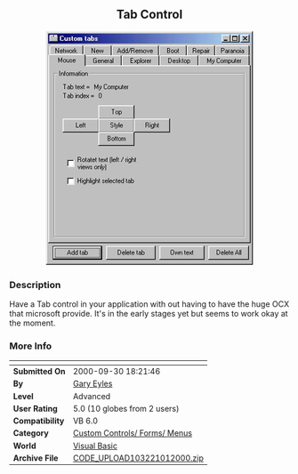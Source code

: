 ﻿<div align="center">

## Tab Control

<img src="PIC20001011112468161.jpg">
</div>

### Description

Have a Tab control in your application with out having to have the huge OCX that microsoft provide. It's in the early stages yet but seems to work okay at the moment.
 
### More Info
 


<span>             |<span>
---                |---
**Submitted On**   |2000-09-30 18:21:46
**By**             |[Gary Eyles](https://github.com/Planet-Source-Code/PSCIndex/blob/master/ByAuthor/gary-eyles.md)
**Level**          |Advanced
**User Rating**    |5.0 (10 globes from 2 users)
**Compatibility**  |VB 6\.0
**Category**       |[Custom Controls/ Forms/  Menus](https://github.com/Planet-Source-Code/PSCIndex/blob/master/ByCategory/custom-controls-forms-menus__1-4.md)
**World**          |[Visual Basic](https://github.com/Planet-Source-Code/PSCIndex/blob/master/ByWorld/visual-basic.md)
**Archive File**   |[CODE\_UPLOAD103221012000\.zip](https://github.com/Planet-Source-Code/gary-eyles-tab-control__1-11803/archive/master.zip)








